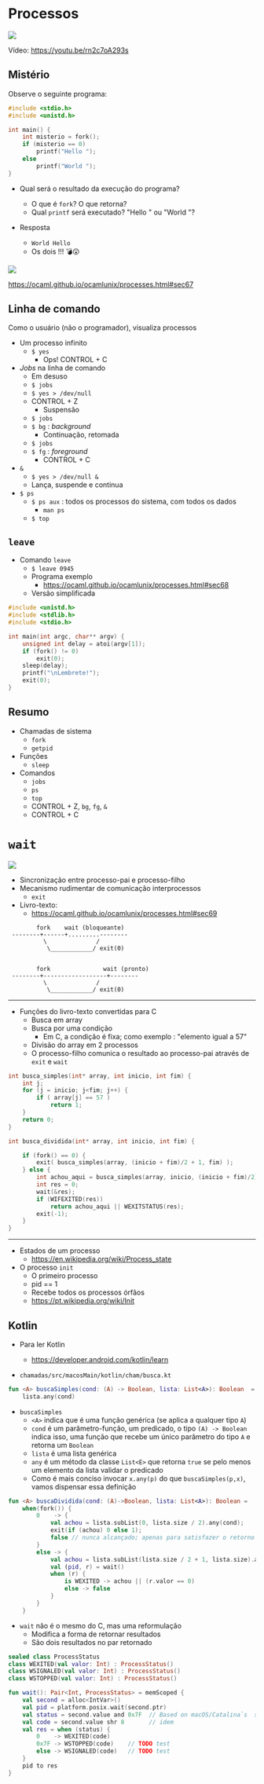 # Processos

![](imagens/intro.svg)

Vídeo: https://youtu.be/rn2c7oA293s

## Mistério
Observe o seguinte programa:

```c 
#include <stdio.h>
#include <unistd.h>

int main() {
    int misterio = fork();
    if (misterio == 0)
        printf("Hello ");
    else
        printf("World ");
}
```

* Qual será o resultado da execução do programa?
    * O que é `fork`? O que retorna?
    * Qual `printf` será executado? "Hello " ou "World "?
    
* Resposta
    * `World Hello `
    * Os dois !!! 💣😲

![](imagens/fork.svg)

https://ocaml.github.io/ocamlunix/processes.html#sec67

## Linha de comando

Como o usuário (não o programador), visualiza processos

* Um processo infinito
    * `$ yes`
        * Ops! CONTROL + C
* _Jobs_ na linha de comando
    * Em desuso
    * `$ jobs`
    * `$ yes > /dev/null`
    * CONTROL + Z
        * Suspensão
    * `$ jobs`
    * `$ bg` : _background_
        * Continuação, retomada
    * `$ jobs`
    * `$ fg` : _foreground_
        * CONTROL + C 
* `&`
    * `$ yes > /dev/null &`
    * Lança, suspende e continua
* `$ ps`
    * `$ ps aux` : todos os processos do sistema, com todos os dados
        * `man ps`
    * `$ top`

## `leave`

* Comando `leave`
    * `$ leave 0945`
    * Programa exemplo
        * https://ocaml.github.io/ocamlunix/processes.html#sec68
    * Versão simplificada
```c
#include <unistd.h>
#include <stdlib.h>
#include <stdio.h>

int main(int argc, char** argv) {
    unsigned int delay = atoi(argv[1]);
    if (fork() != 0)
        exit(0);
    sleep(delay);
    printf("\nLembrete!");
    exit(0);
}
```

## Resumo

* Chamadas de sistema
    * `fork`
    * `getpid`
* Funções
    * `sleep`
* Comandos
    * `jobs`
    * `ps`
    * `top`
    * CONTROL + Z, `bg`, `fg`, `&` 
    * CONTROL + C
    
# `wait`

![](imagens/intro2.svg)

* Sincronização entre processo-pai e processo-filho
* Mecanismo rudimentar de comunicação interprocessos
    * `exit`
* Livro-texto:
    * https://ocaml.github.io/ocamlunix/processes.html#sec69

``` 
        fork    wait (bloqueante)
 --------+------+.........--------
          \              /
           \____________/ exit(0)


        fork               wait (pronto)
 --------+------------------+--------
          \              /
           \____________/ exit(0)
```

---
* Funções do livro-texto convertidas para C
    * Busca em array
    * Busca por uma condição
        * Em C, a condição é fixa; como exemplo : "elemento igual a 57"
    * Divisão do array em 2 processos
    * O processo-filho comunica o resultado ao processo-pai através de `exit` e `wait`
```c
int busca_simples(int* array, int inicio, int fim) {
    int j;
    for (j = inicio; j<fim; j++) {
        if ( array[j] == 57 )
            return 1;
    }
    return 0;
}

int busca_dividida(int* array, int inicio, int fim) {

    if (fork() == 0) {
        exit( busca_simples(array, (inicio + fim)/2 + 1, fim) );
    } else {
        int achou_aqui = busca_simples(array, inicio, (inicio + fim)/2);
        int res = 0;
        wait(&res);
        if (WIFEXITED(res))
            return achou_aqui || WEXITSTATUS(res);
        exit(-1);
    }
}
```

---
* Estados de um processo
    * https://en.wikipedia.org/wiki/Process_state
* O processo `init`
    * O primeiro processo
    * pid == 1
    * Recebe todos os processos órfãos
    * https://pt.wikipedia.org/wiki/Init

## Kotlin
* Para ler Kotlin
    * https://developer.android.com/kotlin/learn

* `chamadas/src/macosMain/kotlin/cham/busca.kt`

```kotlin
fun <A> buscaSimples(cond: (A) -> Boolean, lista: List<A>): Boolean  =
    lista.any(cond)
```
* `buscaSimples`
    * `<A>` indica que é uma função genérica (se aplica a qualquer tipo `A`)
    * `cond` é um parâmetro-função, um predicado, o tipo `(A) -> Boolean` indica isso,
    uma função que recebe um único parâmetro do tipo `A` e retorna um `Boolean`
    * `lista` é uma lista genérica
    * `any` é um método da classe `List<E>` que retorna `true` se pelo menos um elemento
    da lista validar o predicado
    * Como é mais conciso invocar `x.any(p)` do que `buscaSimples(p,x)`,
    vamos dispensar essa definição

```kotlin
fun <A> buscaDividida(cond: (A)->Boolean, lista: List<A>): Boolean =
    when(fork()) {
        0    -> {
            val achou = lista.subList(0, lista.size / 2).any(cond);
            exit(if (achou) 0 else 1);
            false // nunca alcançado; apenas para satisfazer o retorno esperado
        }
        else -> {
            val achou = lista.subList(lista.size / 2 + 1, lista.size).any(cond);
            val (pid, r) = wait()
            when (r) {
                is WEXITED -> achou || (r.valor == 0)
                else -> false
            }
        }
    }
```
* `wait` não é o mesmo do C, mas uma reformulação 
    * Modifica a forma de retornar resultados
    * São dois resultados no par retornado
    
```kotlin
sealed class ProcessStatus
class WEXITED(val valor: Int) : ProcessStatus()
class WSIGNALED(val valor: Int) : ProcessStatus()
class WSTOPPED(val valor: Int) : ProcessStatus()

fun wait(): Pair<Int, ProcessStatus> = memScoped {
    val second = alloc<IntVar>()
    val pid = platform.posix.wait(second.ptr)
    val status = second.value and 0x7F  // Based on macOS/Catalina`s  sys/wait.h
    val code = second.value shr 8       // idem
    val res = when (status) {
        0    -> WEXITED(code)
        0x7F -> WSTOPPED(code)    // TODO test
        else -> WSIGNALED(code)   // TODO test
    }
    pid to res
}
```
